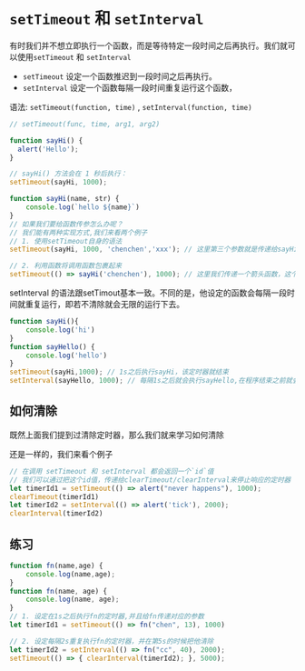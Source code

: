 # `setTimeout` 和 `setInterval`

有时我们并不想立即执行一个函数，而是等待特定一段时间之后再执行。我们就可以使用`setTimeout` 和 `setInterval`

- `setTimeout` 设定一个函数推迟到一段时间之后再执行。
- `setInterval` 设定一个函数每隔一段时间重复运行这个函数，

语法: `setTimeout(function, time)` , `setInterval(function, time)`

```js
// setTimeout(func, time, arg1, arg2)

function sayHi() {
  alert('Hello');
}

// sayHi() 方法会在 1 秒后执行：
setTimeout(sayHi, 1000);
```

```js
function sayHi(name, str) {
	console.log(`hello ${name}`)
}
// 如果我们要给函数传参怎么办呢？
// 我们能有两种实现方式,我们来看两个例子
// 1. 使用setTimeout自身的语法
setTimeout(sayHi, 1000, 'chenchen','xxx'); // 这里第三个参数就是传递给sayHi的实参

// 2. 利用函数将调用函数包裹起来
setTimeout(() => sayHi('chenchen'), 1000); // 这里我们传递一个箭头函数，这个箭头函数调用时，会执行sayHi('chenchen')，我们利用这种方式执行我们想要的带有参数的函数。

```



setInterval 的语法跟setTimout基本一致。不同的是，他设定的函数会每隔一段时间就重复运行，即若不清除就会无限的运行下去。

```js
function sayHi(){
    console.log('hi')
}
function sayHello() {
	console.log('hello')
}
setTimeout(sayHi,1000); // 1s之后执行sayHi，该定时器就结束
setInterval(sayHello, 1000); // 每隔1s之后就会执行sayHello,在程序结束之前就会一直执行下去
```

## 如何清除

既然上面我们提到过清除定时器，那么我们就来学习如何清除

还是一样的，我们来看个例子

```js
// 在调用 setTimeout 和 setInterval 都会返回一个`id`值
// 我们可以通过把这个id值，传递给clearTimeout/clearInterval来停止响应的定时器
let timerId1 = setTimeout(() => alert("never happens"), 1000);
clearTimeout(timerId1)
let timerId2 = setInterval(() => alert('tick'), 2000);
clearInterval(timerId2)
```

## 练习

```js
function fn(name,age) {
	console.log(name,age);
}
function fn(name, age) {
    console.log(name, age);
}
// 1. 设定在1s之后执行fn的定时器,并且给fn传递对应的参数
let timerId1 = setTimeout(() => fn("chen", 13), 1000)

// 2. 设定每隔2s重复执行fn的定时器，并在第5s的时候把他清除
let timerId2 = setInterval(() => fn("cc", 40), 2000);
setTimeout(() => { clearInterval(timerId2); }, 5000);

```

